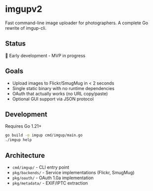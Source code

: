 # imgupv2

Fast command-line image uploader for photographers. A complete Go rewrite of imgup-cli.

## Status

🚧 Early development - MVP in progress

## Goals

- Upload images to Flickr/SmugMug in < 2 seconds
- Single static binary with no runtime dependencies
- OAuth that actually works (no URL copy/paste)
- Optional GUI support via JSON protocol

## Development

Requires Go 1.21+

```bash
go build -o imgup cmd/imgup/main.go
./imgup help
```

## Architecture

- `cmd/imgup/` - CLI entry point
- `pkg/backends/` - Service implementations (Flickr, SmugMug)
- `pkg/oauth/` - OAuth 1.0a implementation
- `pkg/metadata/` - EXIF/IPTC extraction
